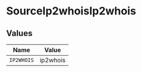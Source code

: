 # SourceIp2whoisIp2whois


## Values

| Name       | Value      |
| ---------- | ---------- |
| `IP2WHOIS` | ip2whois   |